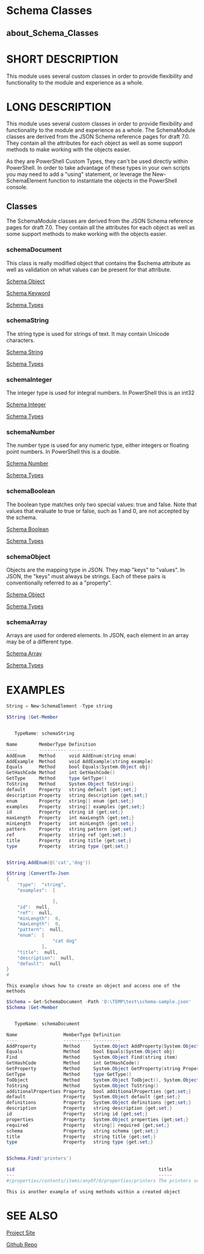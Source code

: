 ﻿# Schema Classes

## about_Schema_Classes

# SHORT DESCRIPTION

This module uses several custom classes in order to provide flexibility and
functionality to the module and experience as a whole.

# LONG DESCRIPTION

This module uses several custom classes in order to provide flexibility and
functionality to the module and experience as a whole. The SchemaModule classes
are derived from the JSON Schema reference pages for draft 7.0. They contain all
the attributes for each object as well as some support methods to make working
with the objects easier.

As they are PowerShell Custom Types, they can't be used directly within
PowerShell. In order to take advantage of these types in your own scripts you
may need to add a "using" statement, or leverage the New-SchemaElement function
to instantiate the objects in the PowerShell console.

## Classes

The SchemaModule classes are derived from the JSON Schema reference pages for
draft 7.0. They contain all the attributes for each object as well as some
support methods to make working with the objects easier.

### schemaDocument

This class is really modified object that contains the $schema attribute as well
as validation on what values can be present for that attribute.

[Schema Object](https://json-schema.org/understanding-json-schema/reference/object.html)

[Schema Keyword](https://json-schema.org/understanding-json-schema/reference/schema.html)

[Schema Types](https://json-schema.org/understanding-json-schema/reference/type.html)

### schemaString

The string type is used for strings of text. It may contain Unicode characters.

[Schema String](https://json-schema.org/understanding-json-schema/reference/string.html)

[Schema Types](https://json-schema.org/understanding-json-schema/reference/type.html)

### schemaInteger

The integer type is used for integral numbers. In PowerShell this is an int32

[Schema Integer](http://json-schema.org/understanding-json-schema/reference/numeric.html#integer)

[Schema Types](https://json-schema.org/understanding-json-schema/reference/type.html)

### schemaNumber

The number type is used for any numeric type, either integers or floating point
numbers. In PowerShell this is a double.

[Schema Number](http://json-schema.org/understanding-json-schema/reference/numeric.html#number)

[Schema Types](https://json-schema.org/understanding-json-schema/reference/type.html)

### schemaBoolean

The boolean type matches only two special values: true and false. Note that
values that evaluate to true or false, such as 1 and 0, are not accepted by the
schema.

[Schema Boolean](http://json-schema.org/understanding-json-schema/reference/boolean.html)

[Schema Types](https://json-schema.org/understanding-json-schema/reference/type.html)

### schemaObject

Objects are the mapping type in JSON. They map "keys" to "values". In JSON, the
"keys" must always be strings. Each of these pairs is conventionally referred
to as a "property".

[Schema Object](https://json-schema.org/understanding-json-schema/reference/object.html)

[Schema Types](https://json-schema.org/understanding-json-schema/reference/type.html)

### schemaArray

Arrays are used for ordered elements. In JSON, each element in an array may be
of a different type.

[Schema Array](https://json-schema.org/understanding-json-schema/reference/array.html)

[Schema Types](https://json-schema.org/understanding-json-schema/reference/type.html)

# EXAMPLES

```powershell
String = New-SchemaElement -Type string

$String |Get-Member


   TypeName: schemaString

Name        MemberType Definition
----        ---------- ----------
AddEnum     Method     void AddEnum(string enum)
AddExample  Method     void AddExample(string example)
Equals      Method     bool Equals(System.Object obj)
GetHashCode Method     int GetHashCode()
GetType     Method     type GetType()
ToString    Method     System.Object ToString()
default     Property   string default {get;set;}
description Property   string description {get;set;}
enum        Property   string[] enum {get;set;}
examples    Property   string[] examples {get;set;}
id          Property   string id {get;set;}
maxLength   Property   int maxLength {get;set;}
minLength   Property   int minLength {get;set;}
pattern     Property   string pattern {get;set;}
ref         Property   string ref {get;set;}
title       Property   string title {get;set;}
type        Property   string type {get;set;}


$String.AddEnum(@('cat','dog'))

$String |ConvertTo-Json
{
    "type":  "string",
    "examples":  [

                 ],
    "id":  null,
    "ref":  null,
    "minLength":  0,
    "maxLength":  0,
    "pattern":  null,
    "enum":  [
                 "cat dog"
             ],
    "title":  null,
    "description":  null,
    "default":  null
}
#
```

```
This example shows how to create an object and access one of the methods
```

```powershell
$Schema = Get-SchemaDocument -Path 'D:\TEMP\test\schema-sample.json'
$Schema |Get-Member


   TypeName: schemaDocument

Name                 MemberType Definition
----                 ---------- ----------
AddProperty          Method     System.Object AddProperty(System.Object property)
Equals               Method     bool Equals(System.Object obj)
Find                 Method     System.Object Find(string item)
GetHashCode          Method     int GetHashCode()
GetProperty          Method     System.Object GetProperty(string PropertyName)
GetType              Method     type GetType()
ToObject             Method     System.Object ToObject(), System.Object ToObject(int Depth), System.Object ToObject(string PropertyName), System.Object ToObject(string PropertyName, int Depth)
ToString             Method     System.Object ToString()
additionalProperties Property   bool additionalProperties {get;set;}
default              Property   System.Object default {get;set;}
definitions          Property   System.Object definitions {get;set;}
description          Property   string description {get;set;}
id                   Property   string id {get;set;}
properties           Property   System.Object properties {get;set;}
required             Property   string[] required {get;set;}
schema               Property   string schema {get;set;}
title                Property   string title {get;set;}
type                 Property   string type {get;set;}


$Schema.Find('printers')

$id                                                     title               description                                        default items
---                                                     -----               -----------                                        ------- -----
#/properties/contents/items/anyOf/0/properties/printers The printers schema An explanation about the purpose of this instance. {}      @{anyOf=System.Object[]}
```

```
This is another example of using methods within a created object
```

# SEE ALSO

[Project Site](https://dev.azure.com/patton-tech/SchemaModule)

[Github Repo](https://github.com/schemamodule)
